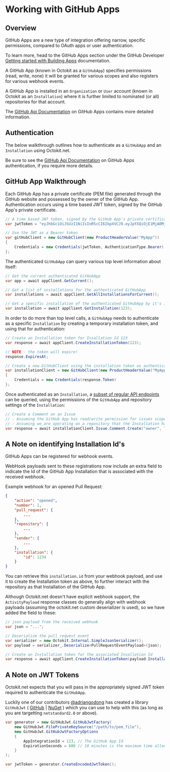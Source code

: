 # Working with GitHub Apps

## Overview
GitHub Apps are a new type of integration offering narrow, specific permissions, compared to OAuth apps or user authentication.

To learn more, head to the GitHub Apps section under the GitHub Developer [Getting started with Building Apps](https://developer.github.com/apps/getting-started-with-building-apps/#using-github-apps) documentation.

A GitHub App (known in Octokit as a `GitHubApp`) specifies permissions (read, write, none) it will be granted for various scopes and also registers for various webhook events.

A GitHub App is installed in an `Organization` or `User` account (known in Octokit as an `Installation`) where it is further limited to nominated (or all) repositories for that account.

The [GitHub Api Documentation](https://developer.github.com/v3/apps/) on GitHub Apps contains more detailed information.

## Authentication

The below walkthrough outlines how to authenticate as a `GitHubApp` and an `Installation` using Octokit.net.

Be sure to see the  [GitHub Api Documentation](https://developer.github.com/apps/building-github-apps/authentication-options-for-github-apps/#authentication-options-for-github-apps) on GitHub Apps authentication, if you require more details.

## GitHub App Walkthrough

Each GitHub App has a private certificate (PEM file) generated through the GitHub website and possessed by the owner of the GitHub App.  Authentication occurs using a time based JWT token, signed by the GitHub App's private certificate.

``` csharp
// A time based JWT token, signed by the GitHub App's private certificate
var jwtToken = "eyJhbGciOiJSUzI1NiIsInR5cCI6IkpXVCJ9.eyJpYXQiOjE1MjA0Mjc3MTQsImV4cCI6MTUyMDQyODMxNCwiaXNzIjo5NzM1fQ.K-d3FKWKddMygFqvPZYWQusqhbF1LYfcIM0VbBq4uJsS9VkjhyXALlHmTJWjdblzx-U55lkZc_KWdJd6GlDxvoRb5w_9nrLcIFRbYVgi9XTYpCc3o5j7Qh3FvKxA1bzEs8XGrxjjE7-WJn_xi85ugFKTy9tlIRPa-PHeIOvNp4fz4ru8SFPoD4epiraeEyLfpU_ke-HYF7Ws7ar19zQkfJKRHSIFm1LxJ5MGKWT8pQBBUSGxGPgEG_tYI83aYw6cVx-DLV290bpr23LRUC684Wv_XabUDzXjPUYynAc01APZF6aN8B0LHdPbG8I6Yd74sQfmN-aHz5moz8ZNWLNm8Q";

// Use the JWT as a Bearer token
var gitHubClient = new GitHubClient(new ProductHeaderValue("MyApp"))
{
    Credentials = new Credentials(jwtToken, AuthenticationType.Bearer)
};
```

The authenticated `GitHubApp` can query various top level information about itself:

``` csharp
// Get the current authenticated GitHubApp
var app = await appClient.GetCurrent();

// Get a list of installations for the authenticated GitHubApp
var installations = await appClient.GetAllInstallationsForCurrent();

// Get a specific installation of the authenticated GitHubApp by it's installation Id
var installation = await appClient.GetInstallation(123);

```

In order to do more than top level calls, a `GitHubApp` needs to authenticate as a specific `Installation` by creating a temporary installation token, and using that for authentication:

``` csharp
// Create an Installation token for Insallation Id 123
var response = await appClient.CreateInstallationToken(123);

// NOTE - the token will expire!
response.ExpiresAt;

// Create a new GitHubClient using the installation token as authentication
var installationClient = new GitHubClient(new ProductHeaderValue("MyApp-Installation123"))
{
    Credentials = new Credentials(response.Token)
};
```

Once authenticated as an `Installation`, a [subset of regular API endpoints](https://developer.github.com/v3/apps/available-endpoints/) can be queried, using  the permissions of the `GitHubApp` and repository settings of the `Installation`:

``` csharp
// Create a Comment on an Issue
// - Assuming the GitHub App has read/write permission for issues scope
// - Assuming we are operating on a repository that the Installation has access to
var response = await installationClient.Issue.Comment.Create("owner", "repo", 1, "Hello from my GitHubApp Installation!");
```

## A Note on identifying Installation Id's
GitHub Apps can be registered for webhook events.

WebHook payloads sent to these registrations now include an extra field to indicate the Id of the GitHub App Installation that is associated with the received webhook.

Example webhook for an opened Pull Request:
``` json
{
    "action": "opened",
    "number": 1,
    "pull_request": {
        ...
    },
    "repository": {
        ...
    },
    "sender": {
        ...
    },
    "installation": {
        "id": 1234
    }
}
```

You can retrieve this `installation.id` from your webhook payload, and use it to create the Installation token as above, to further interact with the repository as that Installation of the GitHub App.

Although Octokit.net doesn't have explicit webhook support, the `ActivityPayload` response classes do generally align with webhook payloads (assuming the octokit.net custom deserializer is used), so we have added the field to these:

``` csharp
// json payload from the received webhook
var json = "...";

// Deserialize the pull_request event
var serializer = new Octokit.Internal.SimpleJsonSerializer();
var payload = serializer_.Deserialize<PullRequestEventPayload>(json);

// Create an Installation token for the associated Insallation Id
var response = await appClient.CreateInstallationToken(payload.Installation.Id);
```

## A Note on JWT Tokens
Octokit.net expects that you will pass in the appropriately signed JWT token required to authenticate the `GitHubApp`.

Luckily one of our contributors [@adriangodong](https://github.com/adriangodong) has created a library `GitHubJwt` ( [GitHub](https://github.com/adriangodong/githubjwt) | [NuGet](https://www.nuget.org/packages/githubjwt) ) which you can use to help with this (as long as you are targetting `netstandard2.0` or above).

``` csharp
var generator = new GitHubJwt.GitHubJwtFactory(
    new GitHubJwt.FilePrivateKeySource("/path/to/pem_file"),
    new GitHubJwt.GitHubJwtFactoryOptions
    {
        AppIntegrationId = 123, // The GitHub App Id
        ExpirationSeconds = 600 // 10 minutes is the maximum time allowed
    }
);

var jwtToken = generator.CreateEncodedJwtToken();
```